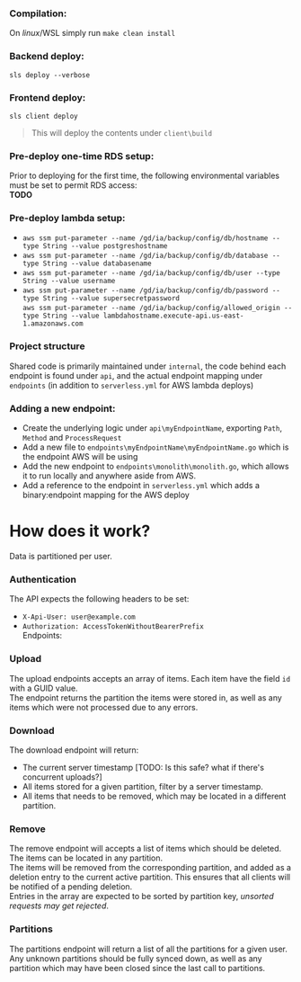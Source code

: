 ### Compilation:
On _linux_/WSL simply run `make clean install`

### Backend deploy:
`sls deploy --verbose`

### Frontend deploy:
`sls client deploy`  
>This will deploy the contents under `client\build`


### Pre-deploy one-time RDS setup:
Prior to deploying for the first time, the following environmental variables must be set to permit RDS access:  
**TODO**

### Pre-deploy lambda setup:
* `aws ssm put-parameter --name /gd/ia/backup/config/db/hostname --type String --value postgreshostname` 
* `aws ssm put-parameter --name /gd/ia/backup/config/db/database --type String --value databasename`  
* `aws ssm put-parameter --name /gd/ia/backup/config/db/user --type String --value username`  
* `aws ssm put-parameter --name /gd/ia/backup/config/db/password --type String --value supersecretpassword`   
`aws ssm put-parameter --name /gd/ia/backup/config/allowed_origin --type String --value lambdahostname.execute-api.us-east-1.amazonaws.com`


### Project structure
Shared code is primarily maintained under `internal`, the code behind each endpoint is found under `api`, and the actual endpoint mapping under `endpoints` (in addition to `serverless.yml` for AWS lambda deploys)


### Adding a new endpoint:
* Create the underlying logic under `api\myEndpointName`, exporting `Path`, `Method` and `ProcessRequest`
* Add a new file to `endpoints\myEndpointName\myEndpointName.go` which is the endpoint AWS will be using
* Add the new endpoint to `endpoints\monolith\monolith.go`, which allows it to run locally and anywhere aside from AWS.
* Add a reference to the endpoint in `serverless.yml` which adds a binary:endpoint mapping for the AWS deploy


# How does it work?
Data is partitioned per user.

### Authentication
The API expects the following headers to be set:
* `X-Api-User: user@example.com`  
* `Authorization: AccessTokenWithoutBearerPrefix`  
Endpoints:

### Upload
The upload endpoints accepts an array of items. Each item have the field `id` with a GUID value.  
The endpoint returns the partition the items were stored in, as well as any items which were not processed due to any errors. 

### Download
The download endpoint will return:
* The current server timestamp [TODO: Is this safe? what if there's concurrent uploads?]
* All items stored for a given partition, filter by a server timestamp.  
* All items that needs to be removed, which may be located in a different partition.

 
### Remove
The remove endpoint will accepts a list of items which should be deleted. The items can be located in any partition.  
The items will be removed from the corresponding partition, and added as a deletion entry to the current active partition. This ensures that all clients will be notified of a pending deletion.  
Entries in the array are expected to be sorted by partition key, _unsorted requests may get rejected_.

### Partitions
The partitions endpoint will return a list of all the partitions for a given user. Any unknown partitions should be fully synced down, as well as any partition which may have been closed since the last call to partitions.
